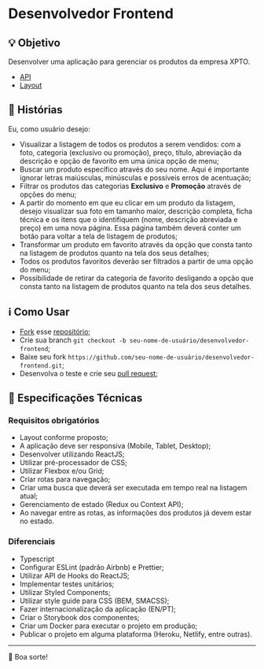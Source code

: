 # Desenvolvedor Frontend

## :bulb: Objetivo

Desenvolver uma aplicação para gerenciar os produtos da empresa XPTO.

- [API](http://www.mocky.io/v2/5d3b57023000005500a2a0a6)
- [Layout](https://xd.adobe.com/spec/b271010a-cc9d-4cce-471f-5ea72cd6e687-c440/)

## :memo: Histórias

Eu, como usuário desejo:

- Visualizar a listagem de todos os produtos a serem vendidos: com a foto, categoria (exclusivo ou promoção), preço, título, abreviação da descrição e opção de favorito em uma única opção de menu;
- Buscar um produto específico através do seu nome. Aqui é importante ignorar letras maiúsculas, minúsculas e possíveis erros de acentuação;
- Filtrar os produtos das categorias **Exclusivo** e **Promoção** através de opções do menu;
- A partir do momento em que eu clicar em um produto da listagem, desejo visualizar sua foto em tamanho maior, descrição completa, ficha técnica e os itens que o identifiquem (nome, descrição abreviada e preço) em uma nova página. Essa página também deverá conter um botão para voltar a tela de listagem de produtos;
- Transformar um produto em favorito através da opção que consta tanto na listagem de produtos quanto na tela dos seus detalhes;
- Todos os produtos favoritos deverão ser filtrados a partir de uma opção do menu;
- Possibilidade de retirar da categoria de favorito desligando a opção que consta tanto na listagem de produtos quanto na tela dos seus detalhes.

## :information_source: Como Usar

- [Fork](https://help.github.com/en/articles/fork-a-repo) esse [repositório](https://github.com/finch-solucoes/desenvolvedor-frontend);
- Crie sua branch `git checkout -b seu-nome-de-usuário/desenvolvedor-frontend`;
- Baixe seu fork `https://github.com/seu-nome-de-usuário/desenvolvedor-frontend.git`;
- Desenvolva o teste e crie seu [pull request](https://help.github.com/en/github/collaborating-with-issues-and-pull-requests/creating-a-pull-request-from-a-fork);

## :microscope: Especificações Técnicas

### Requisitos obrigatórios

- Layout conforme proposto;
- A aplicação deve ser responsiva (Mobile, Tablet, Desktop);
- Desenvolver utilizando ReactJS;
- Utilizar pré-processador de CSS;
- Utilizar Flexbox e/ou Grid;
- Criar rotas para navegação;
- Criar uma busca que deverá ser executada em tempo real na listagem atual;
- Gerenciamento de estado (Redux ou Context API);
- Ao navegar entre as rotas, as informações dos produtos já devem estar no estado.

### Diferenciais

- Typescript
- Configurar ESLint (padrão Airbnb) e Prettier;
- Utilizar API de Hooks do ReactJS;
- Implementar testes unitários;
- Utilizar Styled Components;
- Utilizar style guide para CSS (BEM, SMACSS);
- Fazer internacionalização da aplicação (EN/PT);
- Criar o Storybook dos componentes;
- Criar um Docker para executar o projeto em produção;
- Publicar o projeto em alguma plataforma (Heroku, Netlify, entre outras).

---

:wave: Boa sorte!
